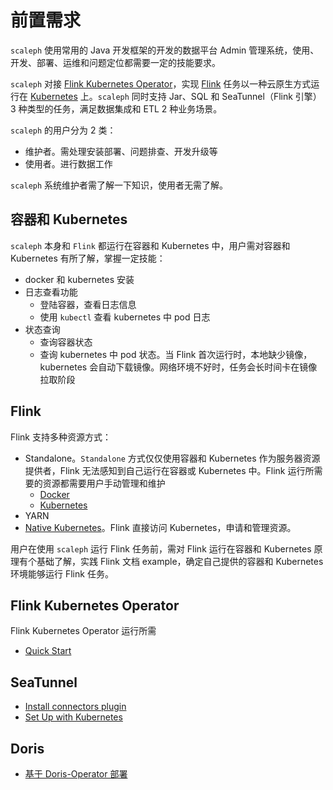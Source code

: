 # 前置需求

`scaleph` 使用常用的 Java 开发框架的开发的数据平台 Admin 管理系统，使用、开发、部署、运维和问题定位都需要一定的技能要求。

`scaleph` 对接 [Flink Kubernetes Operator](https://nightlies.apache.org/flink/flink-kubernetes-operator-docs-stable/)，实现 [Flink](https://flink.apache.org/) 任务以一种云原生方式运行在 [Kubernetes](https://kubernetes.io/) 上。`scaleph` 同时支持 Jar、SQL 和 SeaTunnel（Flink 引擎）3 种类型的任务，满足数据集成和 ETL 2 种业务场景。

`scaleph` 的用户分为 2 类：

* 维护者。需处理安装部署、问题排查、开发升级等
* 使用者。进行数据工作

`scaleph` 系统维护者需了解一下知识，使用者无需了解。

## 容器和 Kubernetes

`scaleph` 本身和 `Flink` 都运行在容器和 Kubernetes 中，用户需对容器和 Kubernetes 有所了解，掌握一定技能：

* docker 和 kubernetes 安装
* 日志查看功能
  * 登陆容器，查看日志信息
  * 使用 `kubectl` 查看 kubernetes 中 pod 日志
* 状态查询
  * 查询容器状态
  * 查询 kubernetes 中 pod 状态。当 Flink 首次运行时，本地缺少镜像，kubernetes 会自动下载镜像。网络环境不好时，任务会长时间卡在镜像拉取阶段

## Flink

Flink 支持多种资源方式：

* Standalone。`Standalone` 方式仅仅使用容器和 Kubernetes 作为服务器资源提供者，Flink 无法感知到自己运行在容器或 Kubernetes 中。Flink 运行所需要的资源都需要用户手动管理和维护
  * [Docker](https://nightlies.apache.org/flink/flink-docs-release-1.18/docs/deployment/resource-providers/standalone/docker/)
  * [Kubernetes](https://nightlies.apache.org/flink/flink-docs-release-1.18/docs/deployment/resource-providers/standalone/kubernetes/)
* YARN
* [Native Kubernetes](https://nightlies.apache.org/flink/flink-docs-release-1.18/docs/deployment/resource-providers/native_kubernetes/)。Flink 直接访问 Kubernetes，申请和管理资源。

用户在使用 `scaleph` 运行 Flink 任务前，需对 Flink 运行在容器和 Kubernetes 原理有个基础了解，实践 Flink 文档 example，确定自己提供的容器和 Kubernetes 环境能够运行 Flink 任务。

## Flink Kubernetes Operator

Flink Kubernetes Operator 运行所需

* [Quick Start](https://nightlies.apache.org/flink/flink-kubernetes-operator-docs-release-1.7/docs/try-flink-kubernetes-operator/quick-start/)

## SeaTunnel

* [Install connectors plugin](https://seatunnel.apache.org/docs/2.3.3/start-v2/locally/deployment#step-3-install-connectors-plugin)
* [Set Up with Kubernetes](https://seatunnel.apache.org/docs/2.3.3/start-v2/kubernetes/)

## Doris

* [基于 Doris-Operator 部署](https://doris.apache.org/zh-CN/docs/install/k8s-deploy)



